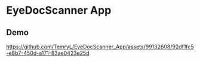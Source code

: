 # EyeDocScanner App

## Demo

https://github.com/TemryL/EyeDocScanner_App/assets/99132608/92df1fc5-e8b7-450d-a171-83ae0423e25d
